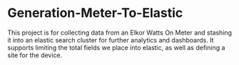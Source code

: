 # Generation-Meter-To-Elastic

This project is for collecting data from an Elkor Watts On Meter and stashing it into an elastic search cluster for
further analytics and dashboards.  It supports limiting the total fields we place into elastic, as well as defining a
site for the device.
